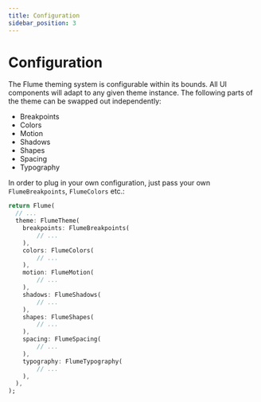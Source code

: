 ```yaml
---
title: Configuration
sidebar_position: 3
---
```


# Configuration

The Flume theming system is configurable within its bounds. All UI components will adapt to any given theme instance. The following parts of the theme can be swapped out independently:

- Breakpoints
- Colors
- Motion
- Shadows
- Shapes
- Spacing
- Typography

In order to plug in your own configuration, just pass your own `FlumeBreakpoints`, `FlumeColors` etc.:

```dart title=app.dart
return Flume(
  // ...
  theme: FlumeTheme(
    breakpoints: FlumeBreakpoints(
        // ...
    ),
    colors: FlumeColors(
        // ...
    ),
    motion: FlumeMotion(
        // ...
    ),
    shadows: FlumeShadows(
        // ...
    ),
    shapes: FlumeShapes(
        // ...
    ),
    spacing: FlumeSpacing(
        // ...
    ),
    typography: FlumeTypography(
        // ...
    ),
  ),
);
```
